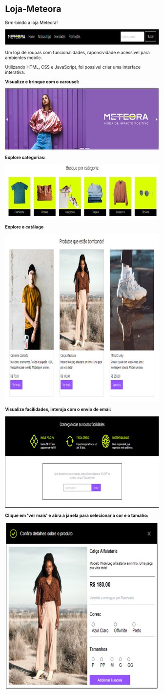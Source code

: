 # Loja-Meteora

Brm-bindo a loja Meteora! 

<img src="pag7-meteora.png" alt="part1" width='1000px' height='50px'>

Um loja de roupas com funcionalidades, raponsividade e acessivel para ambientes mobile. 

Utilizando HTML, CSS e JavaScript, foi possivel criar uma interface interativa. 

**Visualize e brinque com o carousel:**

<img src="pag1-meteora.png" alt="part1" width='900px' height='200px'>

**Explore categorias:**

<img src="pag2-meteora.png" alt="part1" width='900px' height='180px'>

**Explore o catálago**

<img src="pag3-meteora.png" alt="part1" width='900px' height='550px'>

**Visualize facilidades, interaja com o envio de emai:**

<img src="pag4-meteora.png" alt="part1" width='900px' height='300px'>

**Clique em 'ver mais' e abra a janela para selecionar a cor e o tamaho:**

<img src="pag5-meteora.png" alt="part1" width='900px' height='550px'>

